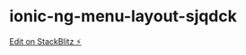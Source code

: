 # ionic-ng-menu-layout-sjqdck

[Edit on StackBlitz ⚡️](https://stackblitz.com/edit/ionic-ng-menu-layout-sjqdck)